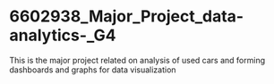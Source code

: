 # 6602938_Major_Project_data-analytics-_G4
This is the major project related on analysis of  used cars and forming dashboards and graphs for data visualization
